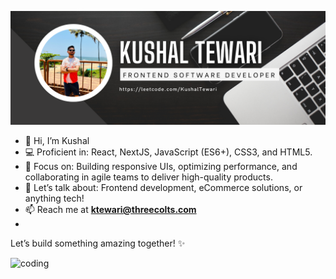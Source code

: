 ![logo](https://github.com/KushalTewari/KushalTewari/blob/main/2.png)
- 👋 Hi, I’m Kushal
- 💻 Proficient in: React, NextJS, JavaScript (ES6+), CSS3, and HTML5.
- 🚀 Focus on: Building responsive UIs, optimizing performance, and collaborating in agile teams to deliver high-quality products.
- 💬 Let’s talk about: Frontend development, eCommerce solutions, or anything tech!
- 📫 Reach me at **ktewari@threecolts.com**
- 
Let’s build something amazing together! ✨

<img align="left" width="1024" src="https://cdn.dribbble.com/users/730703/screenshots/6581243/avento.gif" alt="coding"/>


